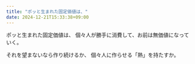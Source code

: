 ```yaml
---
title: "ポッと生まれた固定価値は、"
date: 2024-12-21T15:33:38+09:00
---
```

ポッと生まれた固定価値は、
個々人が勝手に消費して、お前は無価値になっていく。

それを望まないなら作り続けるか、
個々人に作らせる「熱」を持たすか。
